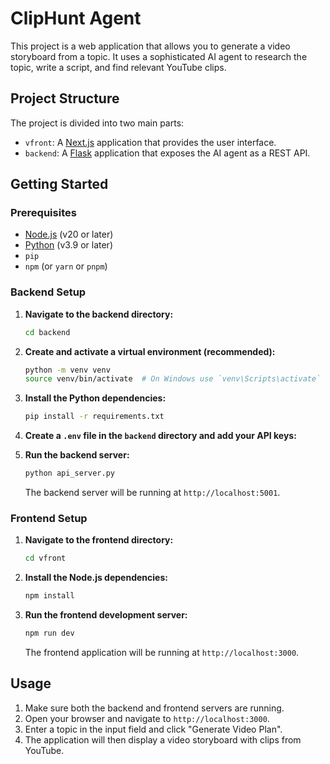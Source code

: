 # ClipHunt Agent

This project is a web application that allows you to generate a video storyboard from a topic. It uses a sophisticated AI agent to research the topic, write a script, and find relevant YouTube clips.

## Project Structure

The project is divided into two main parts:

-   `vfront`: A [Next.js](https://nextjs.org/) application that provides the user interface.
-   `backend`: A [Flask](https://flask.palletsprojects.com/) application that exposes the AI agent as a REST API.

## Getting Started

### Prerequisites

-   [Node.js](https://nodejs.org/) (v20 or later)
-   [Python](https://www.python.org/) (v3.9 or later)
-   `pip`
-   `npm` (or `yarn` or `pnpm`)

### Backend Setup

1.  **Navigate to the backend directory:**
    ```bash
    cd backend
    ```

2.  **Create and activate a virtual environment (recommended):**
    ```bash
    python -m venv venv
    source venv/bin/activate  # On Windows use `venv\Scripts\activate`
    ```

3.  **Install the Python dependencies:**
    ```bash
    pip install -r requirements.txt
    ```

4.  **Create a `.env` file in the `backend` directory and add your API keys:**


5.  **Run the backend server:**
    ```bash
    python api_server.py
    ```
    The backend server will be running at `http://localhost:5001`.

### Frontend Setup

1.  **Navigate to the frontend directory:**
    ```bash
    cd vfront
    ```

2.  **Install the Node.js dependencies:**
    ```bash
    npm install
    ```

3.  **Run the frontend development server:**
    ```bash
    npm run dev
    ```
    The frontend application will be running at `http://localhost:3000`.

## Usage

1.  Make sure both the backend and frontend servers are running.
2.  Open your browser and navigate to `http://localhost:3000`.
3.  Enter a topic in the input field and click "Generate Video Plan".
4.  The application will then display a video storyboard with clips from YouTube. 